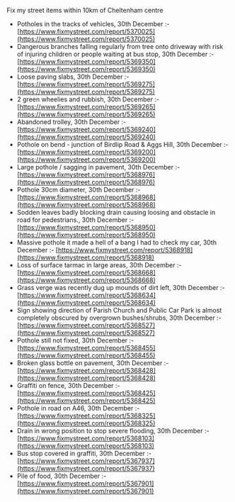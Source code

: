 Fix my street items within 10km of Cheltenham centre

<!-- fix_marker starts -->

- Potholes in the tracks of vehicles, 30th December :- [https://www.fixmystreet.com/report/5370025](https://www.fixmystreet.com/report/5370025)
- Dangerous branches falling regularly from tree onto driveway with risk of injuring children or people waiting at bus stop, 30th December :- [https://www.fixmystreet.com/report/5369350](https://www.fixmystreet.com/report/5369350)
- Loose paving slabs, 30th December :- [https://www.fixmystreet.com/report/5369275](https://www.fixmystreet.com/report/5369275)
- 2 green wheelies and rubbish, 30th December :- [https://www.fixmystreet.com/report/5369265](https://www.fixmystreet.com/report/5369265)
- Abandoned trolley, 30th December :- [https://www.fixmystreet.com/report/5369240](https://www.fixmystreet.com/report/5369240)
- Pothole on bend - junction of Birdlip Road & Aggs Hill, 30th December :- [https://www.fixmystreet.com/report/5369200](https://www.fixmystreet.com/report/5369200)
- Large pothole / sagging in pavement, 30th December :- [https://www.fixmystreet.com/report/5368976](https://www.fixmystreet.com/report/5368976)
- Pothole 30cm diameter, 30th December :- [https://www.fixmystreet.com/report/5368968](https://www.fixmystreet.com/report/5368968)
- Sodden leaves badly blocking drain causing loosing and obstacle in road for pedestrians., 30th December :- [https://www.fixmystreet.com/report/5368950](https://www.fixmystreet.com/report/5368950)
- Massive pothole it made a hell of a bang I had to check my car, 30th December :- [https://www.fixmystreet.com/report/5368918](https://www.fixmystreet.com/report/5368918)
- Loss of surface tarmac in large areas, 30th December :- [https://www.fixmystreet.com/report/5368668](https://www.fixmystreet.com/report/5368668)
- Grass verge was recently dug up mounds of dirt left, 30th December :- [https://www.fixmystreet.com/report/5368634](https://www.fixmystreet.com/report/5368634)
- Sign showing direction of Parish Church and Public Car Park is almost completely obscured by overgrown bushes/shrubs, 30th December :- [https://www.fixmystreet.com/report/5368527](https://www.fixmystreet.com/report/5368527)
- Pothole still not fixed, 30th December :- [https://www.fixmystreet.com/report/5368455](https://www.fixmystreet.com/report/5368455)
- Broken glass bottle on pavement, 30th December :- [https://www.fixmystreet.com/report/5368428](https://www.fixmystreet.com/report/5368428)
- Graffiti on fence, 30th December :- [https://www.fixmystreet.com/report/5368425](https://www.fixmystreet.com/report/5368425)
- Pothole in road on A46, 30th December :- [https://www.fixmystreet.com/report/5368325](https://www.fixmystreet.com/report/5368325)
- Drain in wrong position to stop severe flooding, 30th December :- [https://www.fixmystreet.com/report/5368103](https://www.fixmystreet.com/report/5368103)
- Bus stop covered in graffiti, 30th December :- [https://www.fixmystreet.com/report/5367937](https://www.fixmystreet.com/report/5367937)
- Pile of food, 30th December :- [https://www.fixmystreet.com/report/5367901](https://www.fixmystreet.com/report/5367901)

<!-- fix_marker ends -->